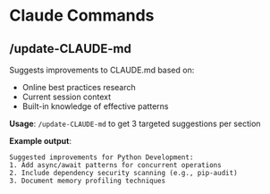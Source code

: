 # Claude Commands

## /update-CLAUDE-md
Suggests improvements to CLAUDE.md based on:
- Online best practices research
- Current session context
- Built-in knowledge of effective patterns

**Usage**: `/update-CLAUDE-md` to get 3 targeted suggestions per section

**Example output**:
```
Suggested improvements for Python Development:
1. Add async/await patterns for concurrent operations
2. Include dependency security scanning (e.g., pip-audit)
3. Document memory profiling techniques
```